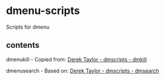 # dmenu-scripts
Scripts for dmenu

## contents
dmenukill   - Copied from:  [Derek Taylor - dmscripts - dmkill](https://gitlab.com/dwt1/dmscripts/-/blob/master/scripts/dmkill)

dmenusearch - Based on:     [Derek Taylor - dmscripts - dmsearch](https://gitlab.com/dwt1/dmscripts/-/blob/master/scripts/dmsearch)
